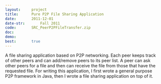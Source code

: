 ```yaml
---
layout:     project
title:      Pure P2P File Sharing Application
date:       2011-12-01
date-str:       Fall 2011
code:       SRC_PeerP2PFileTransfer.zip
doc:
demo:
best:       true
---
```


A file sharing application based on P2P networking.
Each peer keeps track of other peers and can add/remove peers to its peer list.
A peer can ask other peers for a file and then can receive the file from those that have the requested file.
For writing this application, I first wrote a general purpose P2P framework in Java,
then I wrote a file sharing application on top of it.